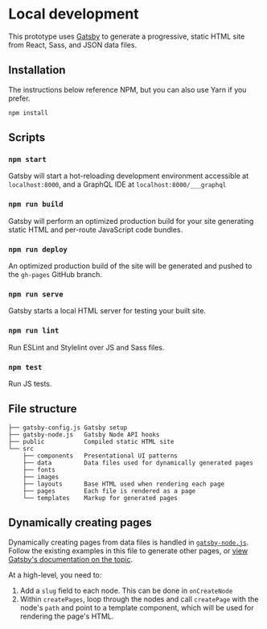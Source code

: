 # Local development

This prototype uses [Gatsby](https://www.gatsbyjs.org) to generate a progressive, static HTML site from React, Sass, and JSON data files.

## Installation

The instructions below reference NPM, but you can also use Yarn if you prefer.

```
npm install
```

## Scripts

### `npm start`

Gatsby will start a hot-reloading development environment accessible at `localhost:8000`, and a GraphQL IDE at `localhost:8000/___graphql`

### `npm run build`

Gatsby will perform an optimized production build for your site generating static HTML and per-route JavaScript code bundles.

### `npm run deploy`

An optimized production build of the site will be generated and pushed to the `gh-pages` GitHub branch.

### `npm run serve`

Gatsby starts a local HTML server for testing your built site.

### `npm run lint`

Run ESLint and Stylelint over JS and Sass files.

### `npm test`

Run JS tests.

## File structure

```
├── gatsby-config.js Gatsby setup
├── gatsby-node.js   Gatsby Node API hooks
├── public           Compiled static HTML site
└── src
    ├── components   Presentational UI patterns
    ├── data         Data files used for dynamically generated pages
    ├── fonts
    ├── images
    ├── layouts      Base HTML used when rendering each page
    ├── pages        Each file is rendered as a page
    └── templates    Markup for generated pages
```

## Dynamically creating pages

Dynamically creating pages from data files is handled in [`gatsby-node.js`](gatsby-node.js). Follow the existing examples in this file to generate other pages, or [view Gatsby's documentation on the topic](https://www.gatsbyjs.org/docs/creating-and-modifying-pages/#creating-pages-in-gatsby-nodejs).

At a high-level, you need to:

1. Add a `slug` field to each node. This can be done in `onCreateNode`
2. Within `createPages`, loop through the nodes and call `createPage` with the node's `path` and point to a template component, which will be used for rendering the page's HTML.
